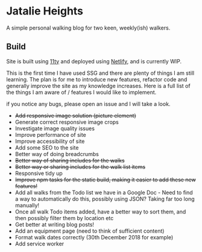 # Jatalie Heights

A simple personal walking blog for two keen, weekly(ish) walkers.

## Build

Site is built using [11ty](https://www.11ty.io/) and deployed using [Netlify](https://www.netlify.com/), and is currently WIP.

This is the first time I have used SSG and there are plenty of things I am still learning. The plan is for me to introduce new features, refactor code and generally improve the site as my knowledge increases. Here is a full list of the things I am aware of / features I would like to implement.

if you notice any bugs, please open an issue and I will take a look.

* ~~Add responsive image solution (picture element)~~
* Generate correct responsive image crops
* Investigate image quality issues
* Improve performance of site
* Improve accessibility of site
* Add some SEO to the site
* Better way of doing breadcrumbs
* ~~Better way of sharing includes for the walks~~
* ~~Better way or sharing includes for the walk list items~~
* Responsive tidy up
* ~~Improve npm tasks for the static build, making it easier to add these new features!~~
* Add all walks from the Todo list we have in a Google Doc - Need to find a way to automatically do this, possibly using JSON? Taking far too long manually!
* Once all walk Todo items added, have a better way to sort them, and then possibly filter them by location etc
* Get better at writing blog posts!
* Add an equipment page (need to think of sufficient content)
* Format walk dates correctly (30th December 2018 for example)
* Add service worker
